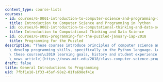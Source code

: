 ```yaml
---
content_type: course-lists
courses:
- id: courses/6-0001-introduction-to-computer-science-and-programming-in-python-fall-2016
  title: Introduction to Computer Science and Programming in Python
- id: courses/6-0002-introduction-to-computational-thinking-and-data-science-fall-2016
  title: Introduction to Computational Thinking and Data Science
- id: courses/6-s095-programming-for-the-puzzled-january-iap-2018
  title: Programming for the Puzzled
description: "These courses introduce principles of computer science and begin to\
  \ develop programming skills, specifically in the Python language. Learn more about\
  \ these courses\u2019 learning goals, history and student experience in this [MIT\
  \ news article](https://news.mit.edu/2018/class-computer-science-programming-python-0504)."
draft: false
title: General Introductions to Programming
uid: 7fbf1e18-1f33-45af-98e2-01fa698ef41e
---
```

